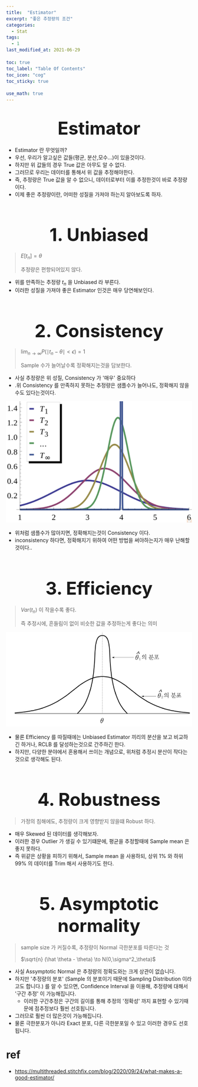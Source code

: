 ```yaml
---
title:  "Estimator"
excerpt: "좋은 추정량의 조건"
categories:
  - Stat
tags:
  - 1
last_modified_at: 2021-06-29

toc: true
toc_label: "Table Of Contents"
toc_icon: "cog"
toc_sticky: true

use_math: true
---
```


# <center><font size="10">Estimator</font></center>

- Estimator 란 무엇일까? 
- 우선, 우리가 알고싶은 값들(평균, 분산,모수...)이 있을것이다. 
- 하지만 위 값들의 경우 True 값은 아무도 알 수 없다. 
- 그러므로 우리는 데이터를 통해서 위 값을 추정해야한다. 
- 즉, 추정량은 True 값을 알 수 없으니, 데이터로부터 이를 추정한것이 바로 추정량이다.
- 이제 좋은 추정량이란, 어떠한 성질을 가져야 하는지 알아보도록 하자.

<BR>

# <center><font size="10">1. Unbiased</font></center>

> $E[t_n] = \theta$
>
> 추정량은 편향되어있지 않다.

- 위를 만족하는 추정량 $t_n$ 을 Unbiased 라 부른다. 
- 이러한 성질을 가져야 좋은 Estimator 인것은 매우 당연해보인다.

<br>

# <center><font size="10">2. Consistency</font></center>

> $\lim_{n\to \infty} P(\mid t_n - \theta \mid < \epsilon ) = 1$
>
> Sample 수가 늘어날수록 정확해지는것을 담보한다.

- 사실 추정량은 위 성질, Consistency 가 '매우' 중요하다
- .위 Consistency 를 만족하지 못하는 추정량은 샘플수가 늘어나도, 정확해지 않을수도 있다는것이다.

![png](/assets/images/Stat/6_1.png)

- 위처럼 샘플수가 많아지면, 정확해지는것이 Consistency 이다. 
- inconsistency 하다면, 정확해지기 위하여 어떤 방법을 써야하는지가 매우 난해할 것이다..

<br>

# <center><font size="10">3. Efficiency</font></center>

>$Var(t_n)$ 이 작을수록 좋다.
>
>즉 추정시에, 흔들림이 없이 비슷한 값을 추정하는게 좋다는 의미

![png](/assets/images/Stat/6_2.png)

- 물론 Efficiency 를 따질때에는 Unbiased Estimator 끼리의 분산을 보고 비교하긴 하거나, RCLB 를 달성하는것으로 간주하긴 한다.
- 하지만, 다양한 분야에서 혼용해서 쓰이는 개념으로, 위처럼 추정시 분산이 작다는것으로 생각해도 된다.

<br>

# <center><font size="10">4. Robustness</font></center>

>가정의 침해에도, 추정량이 크게 영향받지 않을떄 Robust 하다.

- 매우 Skewed 된 데이터를 생각해보자. 
- 이러한 경우 Outlier 가 생길 수 있기떄문에, 평균을 추정할때에 Sample mean 은 좋지 못하다.
- 즉 위같은 상황을 피하기 위해서, Sample mean 을 사용하되, 상위 1% 와 하위 99% 의 데이터를 Trim 해서 사용하기도 한다. 

<br>

# <center><font size="10">5. Asymptotic normality</font></center>

> sample size 가 커질수록, 추정량이 Normal 극한분포를 따른다는 것
>
> $\sqrt{n} (\hat \theta - \theta) \to N(0,\sigma^2_\theta)$ 

- 사실 Assymptotic Normal 은 추정량의 정확도와는 크게 상관이 없습니다. 
- 하지만 '추정량의 분포' (Sample 의 분포이기 때문에 Sampling Distribution 이라고도 합니다.) 를 알 수 있으면, Confidence Interval 을 이용해, 추정량에 대해서 '구간 추정' 이 가능해집니다.
  - 이러한 구간추정은 구간의 길이를 통해 추정의 '정확성' 까지 표현할 수 있기때문에 점추정보다 훨씬 선호됩니다. 
- 그러므로 훨씬 더 많은것이 가능해집니다. 
- 물론 극한분포가 아니라 Exact 분포, 다른 극한분포일 수 있고 이러한 경우도 선호됩니다. 

# ref

- https://multithreaded.stitchfix.com/blog/2020/09/24/what-makes-a-good-estimator/

